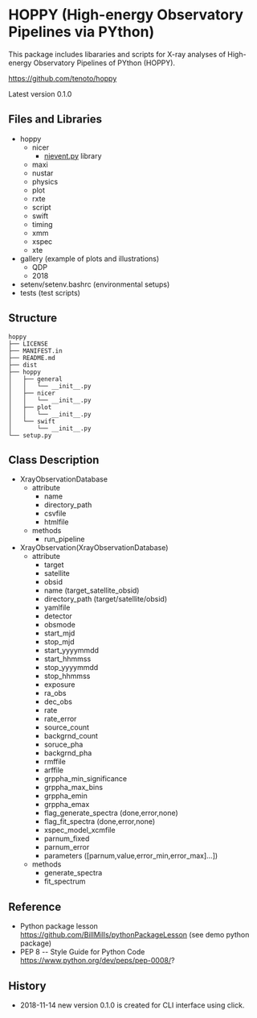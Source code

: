 HOPPY (High-energy Observatory Pipelines via PYthon)
===
This package includes libararies and scripts for X-ray analyses of High-energy Observatory Pipelines of PYthon (HOPPY). 

https://github.com/tenoto/hoppy

Latest version 0.1.0 


## Files and Libraries
* hoppy
    * nicer 
        * [nievent.py](https://github.com/tenoto/hoppy/blob/master/hoppy/nicer/nievent.py) library 
    * maxi 
    * nustar
    * physics
    * plot
    * rxte 
    * script
    * swift
    * timing 
    * xmm
    * xspec
    * xte
* gallery (example of plots and illustrations)
    * QDP
    * 2018
* setenv/setenv.bashrc (environmental setups)
* tests (test scripts)

## Structure

```
hoppy
├── LICENSE
├── MANIFEST.in
├── README.md
├── dist
├── hoppy
│   ├── general
│   │   └── __init__.py
│   ├── nicer
│   │   └── __init__.py
│   ├── plot
│   │   └── __init__.py
│   └── swift
│       └── __init__.py
└── setup.py
```

## Class Description

- XrayObservationDatabase
    - attribute
        - name
        - directory_path
        - csvfile
        - htmlfile
    - methods
        - run_pipeline
- XrayObservation(XrayObservationDatabase)
    - attribute
        - target 
        - satellite
        - obsid 
        - name (target_satellite_obsid)
        - directory_path (target/satellite/obsid)
        - yamlfile
        - detector
        - obsmode
        - start_mjd
        - stop_mjd
        - start_yyyymmdd
        - start_hhmmss
        - stop_yyyymmdd
        - stop_hhmmss
        - exposure
        - ra_obs
        - dec_obs
        - rate
        - rate_error
        - source_count
        - backgrnd_count
        - soruce_pha
        - backgrnd_pha
        - rmffile
        - arffile
        - grppha_min_significance
        - grppha_max_bins
        - grppha_emin
        - grppha_emax
        - flag_generate_spectra (done,error,none)
        - flag_fit_spectra (done,error,none)
        - xspec_model_xcmfile
        - parnum_fixed
        - parnum_error
        - parameters ([parnum,value,error_min,error_max]...])
    - methods
        - generate_spectra
        - fit_spectrum

## Reference
- Python package lesson https://github.com/BillMills/pythonPackageLesson (see demo python package)
- PEP 8 -- Style Guide for Python Code https://www.python.org/dev/peps/pep-0008/?

## History
- 2018-11-14 new version 0.1.0 is created for CLI interface using click.
